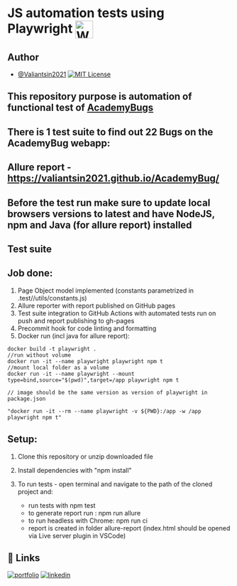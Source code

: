 # JS automation tests using Playwright <a href="https://playwright.dev/" target="blank"><img align="center" src="https://playwright.dev/img/playwright-logo.svg" alt="WebdriverIO" height="40" width="40" /></a>

## Author

- [@Valiantsin2021](https://www.github.com/Valiantsin2021) [![MIT License](https://img.shields.io/badge/License-MIT-green.svg)](https://choosealicense.com/licenses/mit/)

## This repository purpose is automation of functional test of [AcademyBugs](https://academybugs.com/)

## There is 1 test suite to find out 22 Bugs on the AcademyBug webapp:

## Allure report - https://valiantsin2021.github.io/AcademyBug/

## Before the test run make sure to update local browsers versions to latest and have NodeJS, npm and Java (for allure report) installed

## Test suite

## Job done:

1.  Page Object model implemented (constants parametrized in .test//utils/constants.js)
2.  Allure reporter with report published on GitHub pages
3.  Test suite integration to GitHub Actions with automated tests run on push and report publishing to gh-pages
4.  Precommit hook for code linting and formatting
5.  Docker run (incl java for allure report):

```
docker build -t playwright .
//run without volume
docker run -it --name playwright playwright npm t
//mount local folder as a volume
docker run -it --name playwright --mount type=bind,source="$(pwd)",target=/app playwright npm t

// image should be the same version as version of playwright in package.json

"docker run -it --rm --name playwright -v ${PWD}:/app -w /app playwright npm t"
```

## Setup:

1. Clone this repository or unzip downloaded file
2. Install dependencies with "npm install"
3. To run tests - open terminal and navigate to the path of the cloned project and:

   - run tests with npm test
   - to generate report run : npm run allure
   - to run headless with Chrome: npm run ci
   - report is created in folder allure-report (index.html should be opened via Live server plugin in VSCode)

## 🔗 Links

[![portfolio](https://img.shields.io/badge/my_portfolio-000?style=for-the-badge&logo=ko-fi&logoColor=white)](https://valiantsin2021.github.io/Portfolio/)
[![linkedin](https://img.shields.io/badge/linkedin-0A66C2?style=for-the-badge&logo=linkedin&logoColor=white)](https://www.linkedin.com/in/valiantsin-lutchanka/)
